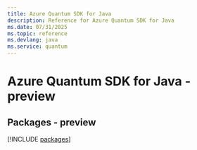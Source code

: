 ```yaml
---
title: Azure Quantum SDK for Java
description: Reference for Azure Quantum SDK for Java
ms.date: 07/31/2025
ms.topic: reference
ms.devlang: java
ms.service: quantum
---
```

# Azure Quantum SDK for Java - preview
## Packages - preview
[!INCLUDE [packages](quantum-index.md)]